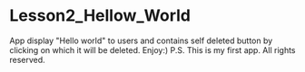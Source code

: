 # Lesson2_Hellow_World
App display "Hello world" to users and contains self deleted button by clicking on which it will be deleted. Enjoy:)
P.S. This is my first app. All rights reserved.
